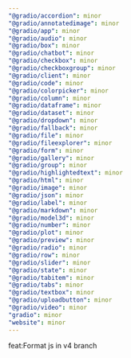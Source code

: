 ```yaml
---
"@gradio/accordion": minor
"@gradio/annotatedimage": minor
"@gradio/app": minor
"@gradio/audio": minor
"@gradio/box": minor
"@gradio/chatbot": minor
"@gradio/checkbox": minor
"@gradio/checkboxgroup": minor
"@gradio/client": minor
"@gradio/code": minor
"@gradio/colorpicker": minor
"@gradio/column": minor
"@gradio/dataframe": minor
"@gradio/dataset": minor
"@gradio/dropdown": minor
"@gradio/fallback": minor
"@gradio/file": minor
"@gradio/fileexplorer": minor
"@gradio/form": minor
"@gradio/gallery": minor
"@gradio/group": minor
"@gradio/highlightedtext": minor
"@gradio/html": minor
"@gradio/image": minor
"@gradio/json": minor
"@gradio/label": minor
"@gradio/markdown": minor
"@gradio/model3d": minor
"@gradio/number": minor
"@gradio/plot": minor
"@gradio/preview": minor
"@gradio/radio": minor
"@gradio/row": minor
"@gradio/slider": minor
"@gradio/state": minor
"@gradio/tabitem": minor
"@gradio/tabs": minor
"@gradio/textbox": minor
"@gradio/uploadbutton": minor
"@gradio/video": minor
"gradio": minor
"website": minor
---
```


feat:Format js in v4 branch
